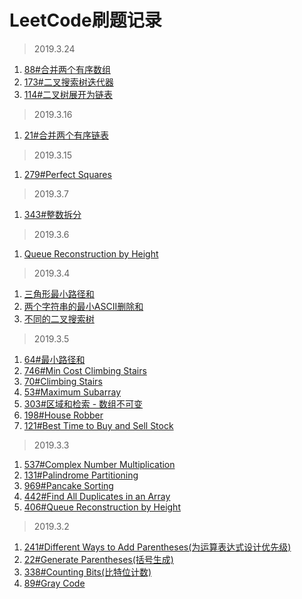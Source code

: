 # LeetCode刷题记录
> 2019.3.24
1. [88#合并两个有序数组](https://github.com/LDouble/skill-tree/blob/master/LeetCode/88.%E5%90%88%E5%B9%B6%E4%B8%A4%E4%B8%AA%E6%9C%89%E5%BA%8F%E6%95%B0%E7%BB%84.md)
2. [173#二叉搜索树迭代器](https://github.com/LDouble/skill-tree/blob/master/LeetCode/173.%20%E4%BA%8C%E5%8F%89%E6%90%9C%E7%B4%A2%E6%A0%91%E8%BF%AD%E4%BB%A3%E5%99%A8.md)
3. [114#二叉树展开为链表](https://github.com/LDouble/skill-tree/blob/master/LeetCode/114.%20%E4%BA%8C%E5%8F%89%E6%A0%91%E5%B1%95%E5%BC%80%E4%B8%BA%E9%93%BE%E8%A1%A8.md)
> 2019.3.16
1. [21#合并两个有序链表](https://github.com/LDouble/skill-tree/blob/master/LeetCode/21.%20%E5%90%88%E5%B9%B6%E4%B8%A4%E4%B8%AA%E6%9C%89%E5%BA%8F%E9%93%BE%E8%A1%A8.md)
> 2019.3.15
1. [279#Perfect Squares](https://github.com/LDouble/skill-tree/blob/master/LeetCode/279.%20Perfect%20Squares.md)
> 2019.3.7 
1. [343#整数拆分](https://github.com/LDouble/skill-tree/blob/master/LeetCode/343.%20%E6%95%B4%E6%95%B0%E6%8B%86%E5%88%86.md)

> 2019.3.6
1. [Queue Reconstruction by Height](https://github.com/LDouble/skill-tree/blob/master/LeetCode/406.%20Queue%20Reconstruction%20by%20Height.md)

> 2019.3.4
1. [三角形最小路径和](https://github.com/LDouble/skill-tree/blob/master/LeetCode/120.%20%E4%B8%89%E8%A7%92%E5%BD%A2%E6%9C%80%E5%B0%8F%E8%B7%AF%E5%BE%84%E5%92%8C.md)
2. [两个字符串的最小ASCII删除和](https://github.com/LDouble/skill-tree/blob/master/LeetCode/712.%20%E4%B8%A4%E4%B8%AA%E5%AD%97%E7%AC%A6%E4%B8%B2%E7%9A%84%E6%9C%80%E5%B0%8FASCII%E5%88%A0%E9%99%A4%E5%92%8C.md)
3. [不同的二叉搜索树](https://github.com/LDouble/skill-tree/blob/master/LeetCode/96.%20%E4%B8%8D%E5%90%8C%E7%9A%84%E4%BA%8C%E5%8F%89%E6%90%9C%E7%B4%A2%E6%A0%91.md)

> 2019.3.5
1. [64#最小路径和](https://github.com/LDouble/skill-tree/blob/master/LeetCode/64.%20Minimum%20Path%20Sum.md)
2. [746#Min Cost Climbing Stairs](https://github.com/LDouble/skill-tree/blob/master/LeetCode/746.%20Min%20Cost%20Climbing%20Stairs.md)
3. [70#Climbing Stairs](https://github.com/LDouble/skill-tree/blob/master/LeetCode/70.%20Climbing%20Stairs.md)
4. [53#Maximum Subarray](https://github.com/LDouble/skill-tree/blob/master/LeetCode/53.%20Maximum%20Subarray.md)
5. [303#区域和检索 - 数组不可变](https://github.com/LDouble/skill-tree/blob/master/LeetCode/303.%20%E5%8C%BA%E5%9F%9F%E5%92%8C%E6%A3%80%E7%B4%A2%20-%20%E6%95%B0%E7%BB%84%E4%B8%8D%E5%8F%AF%E5%8F%98.md)
6. [198#House Robber](https://github.com/LDouble/skill-tree/blob/master/LeetCode/198.%20House%20Robber.md)
7. [121#Best Time to Buy and Sell Stock](https://github.com/LDouble/skill-tree/blob/master/LeetCode/121.%20Best%20Time%20to%20Buy%20and%20Sell%20Stock.md)

> 2019.3.3
1. [537#Complex Number Multiplication](https://github.com/LDouble/sikill-tree/tree/master/LeetCode)
2. [131#Palindrome Partitioning](https://github.com/LDouble/sikill-tree/blob/master/LeetCode/131.%20Palindrome%20Partitioning.md)
3. [969#Pancake Sorting](https://github.com/LDouble/skill-tree/blob/master/LeetCode/969.%20Pancake%20Sorting.md)
4. [442#Find All Duplicates in an Array](https://github.com/LDouble/skill-tree/blob/master/LeetCode/442.%20Find%20All%20Duplicates%20in%20an%20Array.md)
5. [406#Queue Reconstruction by Height](https://github.com/LDouble/skill-tree/blob/master/LeetCode/406.%20Queue%20Reconstruction%20by%20Height.md)

> 2019.3.2

1. [241#Different Ways to Add Parentheses(为运算表达式设计优先级)
](https://github.com/LDouble/sikill-tree/blob/master/LeetCode/241.Different%20Ways%20to%20Add%20Parentheses.md)
2. [22#Generate Parentheses(括号生成)](https://github.com/LDouble/sikill-tree/blob/master/LeetCode/22.%20Generate%20Parentheses.md)
3. [338#Counting Bits(比特位计数)](https://github.com/LDouble/sikill-tree/blob/master/LeetCode/338.%20Counting%20Bits.md)
4. [89#Gray Code](https://github.com/LDouble/sikill-tree/blob/master/LeetCode/89.%20Gray%20Code.md)
